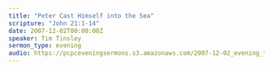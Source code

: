 ```yaml
---
title: "Peter Cast Himself into the Sea"
scripture: "John 21:1-14"
date: 2007-12-02T00:00:00Z
speaker: Tim Tinsley
sermon_type: evening
audio: https://pcpceveningsermons.s3.amazonaws.com/2007-12-02_evening_tinsley.mp3 
---
```



